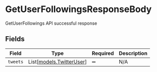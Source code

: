 # GetUserFollowingsResponseBody

GetUserFollowings API successful response


## Fields

| Field                                                | Type                                                 | Required                                             | Description                                          |
| ---------------------------------------------------- | ---------------------------------------------------- | ---------------------------------------------------- | ---------------------------------------------------- |
| `tweets`                                             | List[[models.TwitterUser](../models/twitteruser.md)] | :heavy_minus_sign:                                   | N/A                                                  |